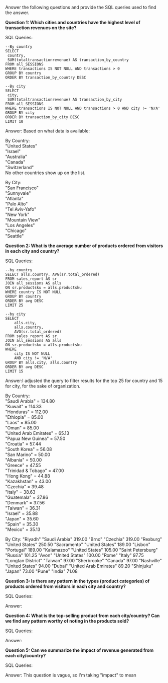 Answer the following questions and provide the SQL queries used to find the answer.

    
**Question 1: Which cities and countries have the highest level of transaction revenues on the site?**


SQL Queries:<br>
```
--By country
SELECT 
 country, 
 SUM(totaltransactionrevenue) AS transaction_by_country
FROM all_SESSIONS
WHERE transactions IS NOT NULL AND transactions > 0
GROUP BY country 
ORDER BY transaction_by_country DESC
```
```
--By city
SELECT 
 city, 
 SUM(totaltransactionrevenue) AS transaction_by_city
FROM all_SESSIONS
WHERE transactions IS NOT NULL AND transactions > 0 AND city != 'N/A'
GROUP BY city 
ORDER BY transaction_by_city DESC
LIMIT 10
```

Answer: Based on what data is available:

By Country:<br>
"United States"<br>
"Israel"<br>
"Australia"<br>
"Canada"<br>
"Switzerland"<br>
No other countries show up on the list.

By City:<br>
"San Francisco"<br>
"Sunnyvale"<br>
"Atlanta"<br>
"Palo Alto"<br>
"Tel Aviv-Yafo"<br>
"New York"<br>
"Mountain View"<br>
"Los Angeles"<br>
"Chicago"<br>
"Seattle"<br>




**Question 2: What is the average number of products ordered from visitors in each city and country?**


SQL Queries:
```
--by country
SELECT alls.country, AVG(sr.total_ordered) 
FROM sales_report AS sr
JOIN all_sessions AS alls
ON sr.productsku = alls.productsku
WHERE country IS NOT NULL
GROUP BY country
ORDER BY avg DESC
LIMIT 25
```
```
--by city
SELECT 
    alls.city,
	alls.country, 
    AVG(sr.total_ordered)
FROM sales_report AS sr
JOIN all_sessions AS alls
ON sr.productsku = alls.productsku
WHERE
    city IS NOT NULL 
    AND city != 'N/A'
GROUP BY alls.city, alls.country
ORDER BY avg DESC
LIMIT 15
```

Answer:I adjusted the query to filter results for the top 25 for country and 15 for city, for the sake of organization.<br>

By Country:<br>
"Saudi Arabia" =	134.80<br>
"Kuwait" =	114.33<br>
"Honduras" =	112.00<br>
"Ethiopia" =	85.00<br>
"Laos" =	85.00<br>
"Oman" =	85.00<br>
"United Arab Emirates" =	65.13<br>
"Papua New Guinea" =	57.50<br>
"Croatia" =	57.44<br>
"South Korea" =	56.08<br>
"San Marino" =	50.00<br>
"Albania" =	50.00<br>
"Greece" =	47.55<br>
"Trinidad & Tobago" =	47.00<br>
"Hong Kong" =	44.88<br>
"Kazakhstan" =	43.00<br>
"Czechia" =	39.48<br>
"Italy" =	38.63<br>
"Guatemala" =	37.86<br>
"Denmark" =	37.56<br>
"Taiwan" =	36.31<br>
"Israel" =	35.88<br>
"Japan" =	35.60<br>
"Spain" =	35.30<br>
"Mexico" =	35.13<br>

By City:
"Riyadh"	"Saudi Arabia"	319.00
"Brno"	"Czechia"	319.00
"Rexburg"	"United States"	250.50
"Sacramento"	"United States"	189.00
"Lisbon"	"Portugal"	189.00
"Kalamazoo"	"United States"	105.00
"Saint Petersburg"	"Russia"	101.25
"Avon"	"United States"	100.00
"Rome"	"Italy"	97.75
"Longtan District"	"Taiwan"	97.00
"Sherbrooke"	"Canada"	97.00
"Nashville"	"United States"	94.00
"Dubai"	"United Arab Emirates"	89.20
"Shinjuku"	"Japan"	73.00
"Pune"	"India"	71.08


**Question 3: Is there any pattern in the types (product categories) of products ordered from visitors in each city and country?**


SQL Queries:



Answer:





**Question 4: What is the top-selling product from each city/country? Can we find any pattern worthy of noting in the products sold?**


SQL Queries:



Answer:





**Question 5: Can we summarize the impact of revenue generated from each city/country?**

SQL Queries:



Answer: This question is vague, so I'm taking "impact" to mean  








